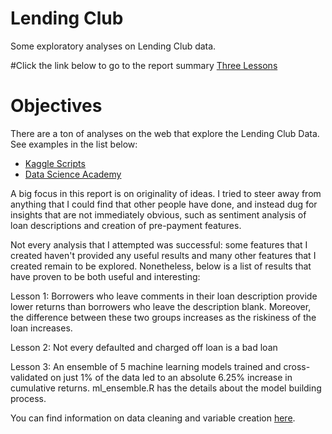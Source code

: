 # Lending Club
Some exploratory analyses on Lending Club data.

#Click the link below to go to the report summary 
[Three Lessons](https://rawgit.com/stasSajin/LendingClub/master/03_lessons_learned/lessons_learned.html)

# Objectives
There are a ton of analyses on the web that explore the Lending Club Data. See examples in the list below:

- [Kaggle Scripts](https://www.kaggle.com/wendykan/lending-club-loan-data/scripts?sortBy=votes)
- [Data Science Academy](http://rpubs.com/jfdarre/119147)

A big focus in this report is on originality of ideas. I tried to steer away from anything that I could find that other people have done, and instead dug for insights that are not immediately obvious, such as sentiment analysis of loan descriptions and creation of pre-payment features. 

Not every analysis that I attempted was successful: some features that I created haven't provided any useful results and many other features that I created remain to be explored. Nonetheless, below is a list of results that have proven to be both useful and interesting:

Lesson 1: Borrowers who leave comments in their loan description provide lower returns than borrowers who leave the description blank. Moreover, the difference between these two groups increases as the riskiness of the loan increases.

Lesson 2: Not every defaulted and charged off loan is a bad loan

Lesson 3: An ensemble of 5 machine learning models trained and cross-validated on just 1% of the data led to an absolute 6.25% increase in cumulative returns. ml_ensemble.R has the details about the model building process.


You can find information on data cleaning and variable creation [here](https://rawgit.com/stasSajin/LendingClub/master/01_cleaning/data_cleaning.html).



